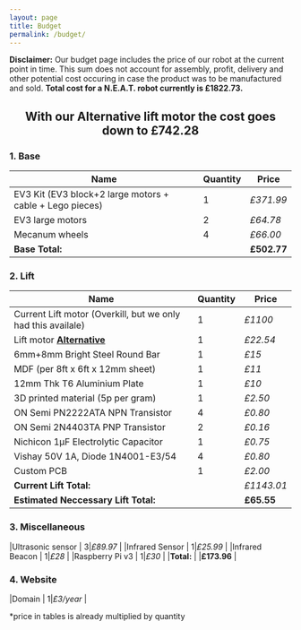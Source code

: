 ```yaml
---
layout: page
title: Budget
permalink: /budget/
---
```


**Disclaimer:** Our budget page includes the price of our robot at the current point in time. This sum does not account for assembly, profit, delivery and other potential cost occuring in case the product was to be manufactured and sold. 
**Total cost for a N.E.A.T. robot currently  is £1822.73.**
<center><h2>With our Alternative lift motor the cost goes down to  £742.28</h2></center >

<h3>1. Base</h3>

| Name | Quantity| Price|
|--|--|--|
|EV3 Kit (EV3 block+2 large motors + cable + Lego pieces)  | 1|_£371.99_ |
|EV3 large motors  | 2|_£64.78_ |
|Mecanum wheels  | 4|_£66.00_ |
|**Base Total:**  | |**£502.77** |

<h3>2. Lift</h3>

| Name | Quantity| Price|
|--|--|--|
|Current Lift motor (Overkill, but we only had this availale) | 1| _£1100_ |
|Lift motor  <a href="https://uk.rs-online.com/web/p/dc-geared-motors/2389670/">**Alternative**</a>| 1| _£22.54_ |
|6mm+8mm Bright Steel Round Bar | 1|_£15_ |
|MDF (per 8ft x 6ft x 12mm sheet)  | 1|_£11_ |
|12mm Thk T6 Aluminium Plate  | 1|_£10_ |
|3D printed material (5p per gram)  | 1| _£2.50_ |
|ON Semi PN2222ATA NPN Transistor  | 4|_£0.80_ |
|ON Semi 2N4403TA PNP Transistor   | 2|_£0.16_ |
|Nichicon 1μF Electrolytic Capacitor | 1|_£0.75_ |
|Vishay 50V 1A, Diode 1N4001-E3/54  | 4| _£0.80_ |
|Custom PCB| 1|_£2.00_ |
|**Current Lift Total:**  | |_£1143.01_ |
|**Estimated Neccessary Lift Total:**  | |**£65.55** |

<h3>3. Miscellaneous</h3>

|Ultrasonic sensor  | 3|_£89.97_ |
|Infrared Sensor  | 1|_£25.99_ |
|Infrared Beacon  | 1|_£28_ |
|Raspberry Pi v3  | 1|_£30_ |
|**Total:**  | |**£173.96** |

<h3>4. Website</h3>

|Domain | 1|_£3/year_ |

*price in tables is already multiplied by quantity 
